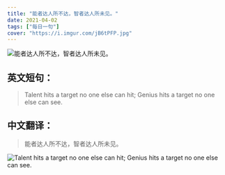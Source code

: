 ```yaml
---
title: "能者达人所不达，智者达人所未见。"
date: 2021-04-02
tags: ["每日一句"]
cover: "https://i.imgur.com/jB6tPFP.jpg"
---
```


![能者达人所不达，智者达人所未见。](https://i.imgur.com/p1FC4aC.jpg)

## 英文短句：
> Talent hits a target no one else can hit; Genius hits a target no one else can see.

<!--more-->

## 中文翻译：
> 能者达人所不达，智者达人所未见。

![Talent hits a target no one else can hit; Genius hits a target no one else can see.](https://i.imgur.com/IpLcB2r.jpg)

